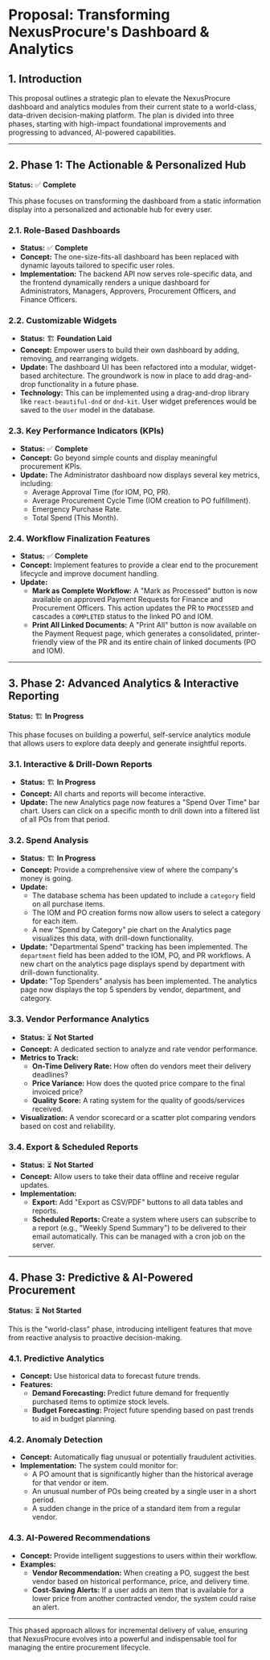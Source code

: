 # Proposal: Transforming NexusProcure's Dashboard & Analytics

## 1. Introduction

This proposal outlines a strategic plan to elevate the NexusProcure dashboard and analytics modules from their current state to a world-class, data-driven decision-making platform. The plan is divided into three phases, starting with high-impact foundational improvements and progressing to advanced, AI-powered capabilities.

---

## 2. Phase 1: The Actionable & Personalized Hub

**Status:** ✅ **Complete**

This phase focuses on transforming the dashboard from a static information display into a personalized and actionable hub for every user.

### 2.1. Role-Based Dashboards

*   **Status:** ✅ **Complete**
*   **Concept:** The one-size-fits-all dashboard has been replaced with dynamic layouts tailored to specific user roles.
*   **Implementation:** The backend API now serves role-specific data, and the frontend dynamically renders a unique dashboard for Administrators, Managers, Approvers, Procurement Officers, and Finance Officers.

### 2.2. Customizable Widgets

*   **Status:** 🏗️ **Foundation Laid**
*   **Concept:** Empower users to build their own dashboard by adding, removing, and rearranging widgets.
*   **Update:** The dashboard UI has been refactored into a modular, widget-based architecture. The groundwork is now in place to add drag-and-drop functionality in a future phase.
*   **Technology:** This can be implemented using a drag-and-drop library like `react-beautiful-dnd` or `dnd-kit`. User widget preferences would be saved to the `User` model in the database.

### 2.3. Key Performance Indicators (KPIs)

*   **Status:** ✅ **Complete**
*   **Concept:** Go beyond simple counts and display meaningful procurement KPIs.
*   **Update:** The Administrator dashboard now displays several key metrics, including:
    *   Average Approval Time (for IOM, PO, PR).
    *   Average Procurement Cycle Time (IOM creation to PO fulfillment).
    *   Emergency Purchase Rate.
    *   Total Spend (This Month).

### 2.4. Workflow Finalization Features

*   **Status:** ✅ **Complete**
*   **Concept:** Implement features to provide a clear end to the procurement lifecycle and improve document handling.
*   **Update:**
    *   **Mark as Complete Workflow:** A "Mark as Processed" button is now available on approved Payment Requests for Finance and Procurement Officers. This action updates the PR to `PROCESSED` and cascades a `COMPLETED` status to the linked PO and IOM.
    *   **Print All Linked Documents:** A "Print All" button is now available on the Payment Request page, which generates a consolidated, printer-friendly view of the PR and its entire chain of linked documents (PO and IOM).

---

## 3. Phase 2: Advanced Analytics & Interactive Reporting

**Status:** 🏗️ **In Progress**

This phase focuses on building a powerful, self-service analytics module that allows users to explore data deeply and generate insightful reports.

### 3.1. Interactive & Drill-Down Reports

*   **Status:** 🏗️ **In Progress**
*   **Concept:** All charts and reports will become interactive.
*   **Update:** The new Analytics page now features a "Spend Over Time" bar chart. Users can click on a specific month to drill down into a filtered list of all POs from that period.

### 3.2. Spend Analysis

*   **Status:** 🏗️ **In Progress**
*   **Concept:** Provide a comprehensive view of where the company's money is going.
*   **Update:**
    *   The database schema has been updated to include a `category` field on all purchase items.
    *   The IOM and PO creation forms now allow users to select a category for each item.
    *   A new "Spend by Category" pie chart on the Analytics page visualizes this data, with drill-down functionality.
*   **Update:** "Departmental Spend" tracking has been implemented. The `department` field has been added to the IOM, PO, and PR workflows. A new chart on the analytics page displays spend by department with drill-down functionality.
*   **Update:** "Top Spenders" analysis has been implemented. The analytics page now displays the top 5 spenders by vendor, department, and category.

### 3.3. Vendor Performance Analytics

*   **Status:** ⏳ **Not Started**
*   **Concept:** A dedicated section to analyze and rate vendor performance.
*   **Metrics to Track:**
    *   **On-Time Delivery Rate:** How often do vendors meet their delivery deadlines?
    *   **Price Variance:** How does the quoted price compare to the final invoiced price?
    *   **Quality Score:** A rating system for the quality of goods/services received.
*   **Visualization:** A vendor scorecard or a scatter plot comparing vendors based on cost and reliability.

### 3.4. Export & Scheduled Reports

*   **Status:** ⏳ **Not Started**
*   **Concept:** Allow users to take their data offline and receive regular updates.
*   **Implementation:**
    *   **Export:** Add "Export as CSV/PDF" buttons to all data tables and reports.
    *   **Scheduled Reports:** Create a system where users can subscribe to a report (e.g., "Weekly Spend Summary") to be delivered to their email automatically. This can be managed with a cron job on the server.

---

## 4. Phase 3: Predictive & AI-Powered Procurement

**Status:** ⏳ **Not Started**

This is the "world-class" phase, introducing intelligent features that move from reactive analysis to proactive decision-making.

### 4.1. Predictive Analytics
*   **Concept:** Use historical data to forecast future trends.
*   **Features:**
    *   **Demand Forecasting:** Predict future demand for frequently purchased items to optimize stock levels.
    *   **Budget Forecasting:** Project future spending based on past trends to aid in budget planning.

### 4.2. Anomaly Detection
*   **Concept:** Automatically flag unusual or potentially fraudulent activities.
*   **Implementation:** The system could monitor for:
    *   A PO amount that is significantly higher than the historical average for that vendor or item.
    *   An unusual number of POs being created by a single user in a short period.
    *   A sudden change in the price of a standard item from a regular vendor.

### 4.3. AI-Powered Recommendations
*   **Concept:** Provide intelligent suggestions to users within their workflow.
*   **Examples:**
    *   **Vendor Recommendation:** When creating a PO, suggest the best vendor based on historical performance, price, and delivery time.
    *   **Cost-Saving Alerts:** If a user adds an item that is available for a lower price from another contracted vendor, the system could raise an alert.

---

This phased approach allows for incremental delivery of value, ensuring that NexusProcure evolves into a powerful and indispensable tool for managing the entire procurement lifecycle.
